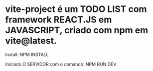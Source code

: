 ﻿# vite-project é um TODO LIST com framework REACT.JS em JAVASCRIPT, criado com npm em vite@latest.

Install:
NPM INSTALL

Iniciado O SERVIDOR com o comando:
NPM RUN DEV
